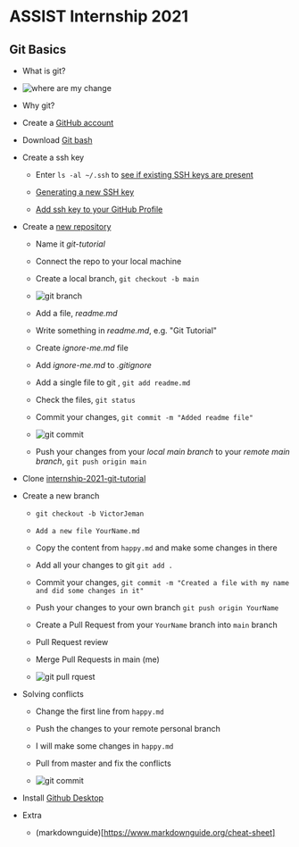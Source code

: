 # ASSIST Internship 2021 

## Git Basics

* What is git?

* ![where are my change](https://preview.redd.it/p2fa7cnx1pz31.png?auto=webp&s=48bd912260742bc2f743a11d227c06489973cf3e)

* Why git?

* Create a  [GitHub account](https://github.com)

* Download [Git bash](https://git-scm.com/downloads)

* Create a ssh key

  * Enter `ls -al ~/.ssh` to [see if existing SSH keys are present](https://docs.github.com/en/github/authenticating-to-github/connecting-to-github-with-ssh/checking-for-existing-ssh-keys)

  * [Generating a new SSH key](https://docs.github.com/en/github/authenticating-to-github/connecting-to-github-with-ssh/generating-a-new-ssh-key-and-adding-it-to-the-ssh-agent)

  * [Add ssh key to your GitHub Profile](https://github.com/settings/ssh/new)

* Create a [new repository](https://github.com/new)
  
  * Name it *git-tutorial*

  * Connect the repo to your local machine

  * Create a local branch, `git checkout -b main`

  * ![git branch](https://i.imgflip.com/4ooord.jpg)

  * Add a file, *readme.md*

  * Write something in *readme.md*, e.g. "Git Tutorial"

  * Create *ignore-me.md* file

  * Add *ignore-me.md* to *.gitignore*

  * Add a single file to git , `git add readme.md`
  
  * Check the files, `git status`

  * Commit your changes, `git commit -m "Added readme file"`

  * ![git commit](https://preview.redd.it/8mcssb978dk51.png?width=960&crop=smart&auto=webp&s=c633b0ac2896bb180e5c4e6c701f04326e6a1375)

  * Push your changes from your *local main branch* to your *remote main branch*, `git push origin main`

* Clone [internship-2021-git-tutorial](https://github.com/victorjeman/internship-2021-git-tutorial)

* Create a new branch

  * `git checkout -b VictorJeman`

  * `Add a new file YourName.md`

  * Copy the content from `happy.md` and make some changes in there

  * Add all your changes to git `git add .`

  * Commit your changes, `git commit -m "Created a file with my name and did some changes in it"`

  * Push your changes to your own branch `git push origin YourName`

  * Create a Pull Request from your `YourName` branch into `main` branch

  * Pull Request review

  * Merge Pull Requests in main (me)

  * ![git pull rquest](https://pics.me.me/just-make-sure-they-merge-my-pull-request-imgflip-com-programmer-29564995.png)

* Solving conflicts

  * Change the first line from `happy.md`

  * Push the changes to your remote personal branch

  * I will make some changes in `happy.md`

  * Pull from master and fix the conflicts

  * ![git commit](https://blog.axosoft.com/wp-content/uploads/2019/04/i-love-merge-conflicts.jpg)

* Install [Github Desktop](https://desktop.github.com)

* Extra
  * (markdownguide)[https://www.markdownguide.org/cheat-sheet]